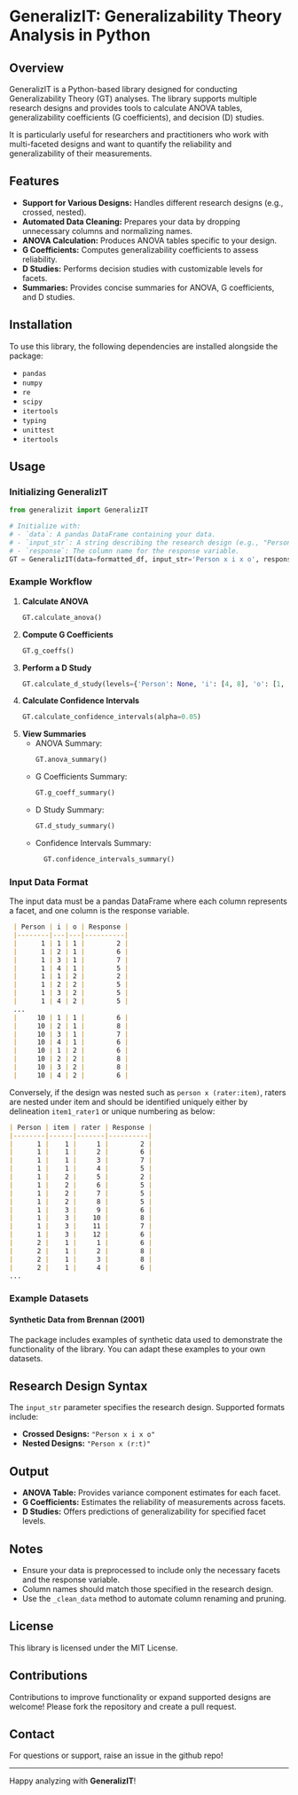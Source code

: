 # GeneralizIT: Generalizability Theory Analysis in Python

## Overview

GeneralizIT is a Python-based library designed for conducting Generalizability Theory (GT) analyses. The library supports multiple research designs and provides tools to calculate ANOVA tables, generalizability coefficients (G coefficients), and decision (D) studies.

It is particularly useful for researchers and practitioners who work with multi-faceted designs and want to quantify the reliability and generalizability of their measurements.

## Features

- **Support for Various Designs:** Handles different research designs (e.g., crossed, nested).
- **Automated Data Cleaning:** Prepares your data by dropping unnecessary columns and normalizing names.
- **ANOVA Calculation:** Produces ANOVA tables specific to your design.
- **G Coefficients:** Computes generalizability coefficients to assess reliability.
- **D Studies:** Performs decision studies with customizable levels for facets.
- **Summaries:** Provides concise summaries for ANOVA, G coefficients, and D studies.

## Installation

To use this library, the following dependencies are installed alongside the package:

- `pandas`
- `numpy`
- `re`
- `scipy`
- `itertools`
- `typing`
- `unittest`
- `itertools`

## Usage

### Initializing GeneralizIT

```python
from generalizit import GeneralizIT

# Initialize with:
# - `data`: A pandas DataFrame containing your data.
# - `input_str`: A string describing the research design (e.g., "Person x i x o").
# - `response`: The column name for the response variable.
GT = GeneralizIT(data=formatted_df, input_str='Person x i x o', response='Response')
```

### Example Workflow

1. **Calculate ANOVA**
   ```python
   GT.calculate_anova()
   ```
2. **Compute G Coefficients**
   ```python
   GT.g_coeffs()
   ```
3. **Perform a D Study**
   ```python
   GT.calculate_d_study(levels={'Person': None, 'i': [4, 8], 'o': [1, 2]})
   ```
4. **Calculate Confidence Intervals**
   ```python
   GT.calculate_confidence_intervals(alpha=0.05)
   ```
5. **View Summaries**
   - ANOVA Summary:
     ```python
     GT.anova_summary()
     ```
   - G Coefficients Summary:
     ```python
     GT.g_coeff_summary()
     ```
   - D Study Summary:
     ```python
     GT.d_study_summary()
     ```
   - Confidence Intervals Summary:
     ```python
       GT.confidence_intervals_summary()
       ```

### Input Data Format

The input data must be a pandas DataFrame where each column represents a facet, and one column is the response variable.

 ```markdown
  | Person | i | o | Response |
  |--------|---|---|----------|
  |      1 | 1 | 1 |        2 |
  |      1 | 2 | 1 |        6 |
  |      1 | 3 | 1 |        7 |
  |      1 | 4 | 1 |        5 |
  |      1 | 1 | 2 |        2 |
  |      1 | 2 | 2 |        5 |
  |      1 | 3 | 2 |        5 |
  |      1 | 4 | 2 |        5 |
  ...
  |     10 | 1 | 1 |        6 |
  |     10 | 2 | 1 |        8 |
  |     10 | 3 | 1 |        7 |
  |     10 | 4 | 1 |        6 |
  |     10 | 1 | 2 |        6 |
  |     10 | 2 | 2 |        8 |
  |     10 | 3 | 2 |        8 |
  |     10 | 4 | 2 |        6 |
  ```
Conversely, if the design was nested such as `person x (rater:item)`, raters are nested under item and should be identified uniquely either by delineation `item1_rater1` or unique numbering as below:

``` markdown
| Person | item | rater | Response |
|--------|------|-------|----------|
|      1 |    1 |     1 |        2 |
|      1 |    1 |     2 |        6 |
|      1 |    1 |     3 |        7 |
|      1 |    1 |     4 |        5 |
|      1 |    2 |     5 |        2 |
|      1 |    2 |     6 |        5 |
|      1 |    2 |     7 |        5 |
|      1 |    2 |     8 |        5 |
|      1 |    3 |     9 |        6 |
|      1 |    3 |    10 |        8 |
|      1 |    3 |    11 |        7 |
|      1 |    3 |    12 |        6 |
|      2 |    1 |     1 |        6 |
|      2 |    1 |     2 |        8 |
|      2 |    1 |     3 |        8 |
|      2 |    1 |     4 |        6 |
...
```

### Example Datasets

#### Synthetic Data from Brennan (2001)

The package includes examples of synthetic data used to demonstrate the functionality of the library. You can adapt these examples to your own datasets.

## Research Design Syntax

The `input_str` parameter specifies the research design. Supported formats include:

- **Crossed Designs:** `"Person x i x o"`
- **Nested Designs:** `"Person x (r:t)"`

## Output

- **ANOVA Table:** Provides variance component estimates for each facet.
- **G Coefficients:** Estimates the reliability of measurements across facets.
- **D Studies:** Offers predictions of generalizability for specified facet levels.

## Notes

- Ensure your data is preprocessed to include only the necessary facets and the response variable.
- Column names should match those specified in the research design.
- Use the `_clean_data` method to automate column renaming and pruning.

## License

This library is licensed under the MIT License.

## Contributions

Contributions to improve functionality or expand supported designs are welcome! Please fork the repository and create a pull request.

## Contact

For questions or support, raise an issue in the github repo!

---

Happy analyzing with **GeneralizIT**!
